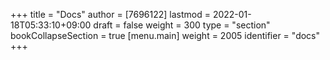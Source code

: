 +++
title = "Docs"
author = [7696122]
lastmod = 2022-01-18T05:33:10+09:00
draft = false
weight = 300
type = "section"
bookCollapseSection = true
[menu.main]
  weight = 2005
  identifier = "docs"
+++
